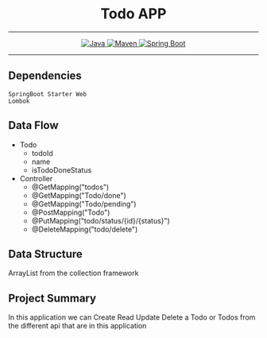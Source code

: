 # <h1 align = "center"> Todo APP </h1>
___ 
<p align="center">
<a href="Java url">
    <img alt="Java" src="https://img.shields.io/badge/Java->=8-darkblue.svg" />
</a>
<a href="Maven url" >
    <img alt="Maven" src="https://img.shields.io/badge/maven-3.0.5-brightgreen.svg" />
</a>
<a href="Spring Boot url" >
    <img alt="Spring Boot" src="https://img.shields.io/badge/Spring Boot-3.0.6-brightgreen.svg" />
</a>
</p>

---

<p align="left">

## Dependencies
    SpringBoot Starter Web
    Lombok
   

## Data Flow
* Todo
    * todoId
    * name
    * isTodoDoneStatus
* Controller
    *  @GetMapping("todos")
    *  @GetMapping("Todo/done")
    *  @GetMapping("Todo/pending")
    *  @PostMapping("Todo")
    *  @PutMapping("todo/status/{id}/{status}")
    *  @DeleteMapping("todo/delete")
  
</p>

## Data Structure
  ArrayList from the collection framework

## Project Summary
  In this application we can  Create Read Update Delete a Todo or Todos from the different api that are in this application
